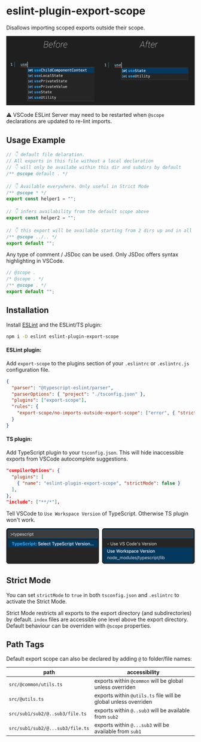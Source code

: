 # eslint-plugin-export-scope

Disallows importing scoped exports outside their scope.

![Before-after comparison](/readme-src/before_after.jpg "Before-after comparison")

⚠️ VSCode ESLint Server may need to be restarted when `@scope` declarations are updated to re-lint imports.

## Usage Example

```ts
// 👇 default file delaration.
// All exports in this file without a local declaration
// 👇 will only be availabe within this dir and subdirs by default
/** @scope default . */

// 👇 Available everywhere. Only useful in Strict Mode
/** @scope * */
export const helper1 = "";

// 👇 infers availability from the default scope above
export const helper2 = "";

// 👇 this export will be available starting from 2 dirs up and in all subdirs
/** @scope ../.. */
export default "";
```

Any type of comment / JSDoc can be used. Only JSDoc offers syntax highlighting in VSCode.

```ts
// @scope .
/* @scope . */
/** @scope . */
export default "";
```

## Installation

Install [ESLint](https://eslint.org/) and the ESLint/TS plugin:

```sh
npm i -D eslint eslint-plugin-export-scope
```

#### ESLint plugin:

Add `export-scope` to the plugins section of your `.eslintrc` or `.eslintrc.js` configuration file.

```json
{
  "parser": "@typescript-eslint/parser",
  "parserOptions": { "project": "./tsconfig.json" },
  "plugins": ["export-scope"],
  "rules": {
    "export-scope/no-imports-outside-export-scope": ["error", { "strictMode": false }]
  }
}
```

#### TS plugin:

Add TypeScript plugin to your `tsconfig.json`. This will hide inaccessible exports from VSCode autocomplete suggestions.

```json
"compilerOptions": {
  "plugins": [
    { "name": "eslint-plugin-export-scope", "strictMode": false }
  ],
},
"include": ["**/*"],
```

Tell VSCode to `Use Workspace Version` of TypeScript. Otherwise TS plugin won't work.

![Select TS version](/readme-src/ts_version.png "Select TS version")

## Strict Mode

You can set `strictMode` to `true` in both `tsconfig.json` and `.eslintrc` to activate the Strict Mode.

Strict Mode restricts all exports to the export directory (and subdirectories) by default. `index` files are accessible one level above the export directory. Default behaviour can be overriden with `@scope` properties.

## Path Tags

Default export scope can also be declared by adding `@` to folder/file names:

| path                             | accessibility                                                   |
| -------------------------------- | --------------------------------------------------------------- |
| `src/@common/utils.ts`           | exports within `@common` will be global unless overriden        |
| `src/@utils.ts`                  | exports within `@utils.ts` file will be global unless overriden |
| `src/sub1/sub2/@..sub3/file.ts`  | exports within `@..sub3` will be available from `sub2`          |
| `src/sub1/sub2/@...sub3/file.ts` | exports within `@...sub3` will be available from `sub1`         |
